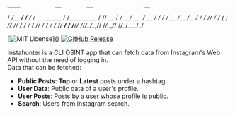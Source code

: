     ____           __        __                __
   /  _/___  _____/ /_____ _/ /_  __  ______  / /____  _____
   / // __ \/ ___/ __/ __ `/ __ \/ / / / __ \/ __/ _ \/ ___/
 _/ // / / (__  ) /_/ /_/ / / / / /_/ / / / / /_/  __/ /
/___/_/ /_/____/\__/\__,_/_/ /_/\__,_/_/ /_/\__/\___/_/

[![MIT License](https://img.shields.io/apm/l/atomic-design-ui.svg?)]() [![GitHub Release](https://img.shields.io/badge/release-v2.0.0-blue)]()

Instahunter is a CLI OSINT app that can fetch data from Instagram's Web API without the need of logging in.
<br/>
Data that can be fetched:
- **Public Posts**: **Top** or **Latest** posts under a hashtag.
- **User Data**: Public data of a user's profile.
- **User Posts**: Posts by a user whose profile is public.
- **Search**: Users from instagram search.